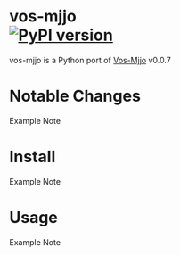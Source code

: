 vos-mjjo <br>
[![PyPI version](https://badge.fury.io/py/vos-mjjo.svg)](https://pypi.org/project/vos-mjjo/)
========


vos-mjjo is a Python port of [Vos-Mjjo](https://github.com/jomujin/vos-mjjo) v0.0.7


Notable Changes
===============
Example Note


Install
=======
Example Note


Usage
=====
Example Note
